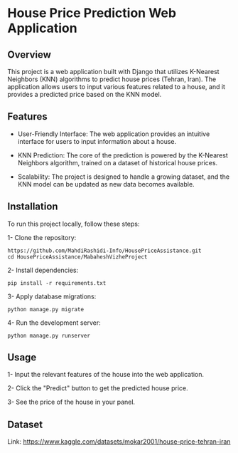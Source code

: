 
# House Price Prediction Web Application

## Overview
This project is a web application built with Django that utilizes K-Nearest Neighbors (KNN) algorithms to predict house prices (Tehran, Iran). The application allows users to input various features related to a house, and it provides a predicted price based on the KNN model.

## Features
- User-Friendly Interface: The web application provides an intuitive interface for users to input information about a house.
  
- KNN Prediction: The core of the prediction is powered by the K-Nearest Neighbors algorithm, trained on a dataset of historical house prices.
  
- Scalability: The project is designed to handle a growing dataset, and the KNN model can be updated as new data becomes available.

## Installation
To run this project locally, follow these steps:

1- Clone the repository:
```
https://github.com/MahdiRashidi-Info/HousePriceAssistance.git
cd HousePriceAssistance/MabaheshVizheProject
```

2- Install dependencies:
```
pip install -r requirements.txt
```

3- Apply database migrations:
```
python manage.py migrate
```

4- Run the development server:
```
python manage.py runserver
```

## Usage
1- Input the relevant features of the house into the web application.

2- Click the "Predict" button to get the predicted house price.

3- See the price of the house in your panel.

## Dataset
Link: https://www.kaggle.com/datasets/mokar2001/house-price-tehran-iran


